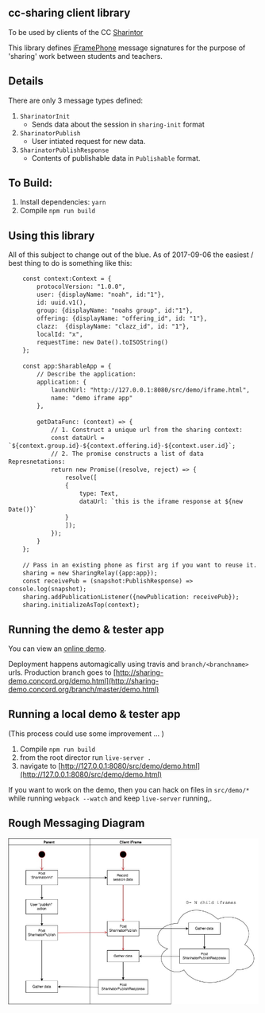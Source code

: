 ## cc-sharing client library ##

To be used by clients of the CC [Sharintor](https://github.com/concord-consortium/sharinator)

This library defines [iFramePhone](https://github.com/concord-consortium/iframe-phone) message signatures
for the purpose of 'sharing' work between students and teachers.

## Details ##

There are only 3 message types defined:

1. `SharinatorInit`
    * Sends data about the session in `sharing-init` format
2. `SharinatorPublish`
    * User intiated request for new data.
3. `SharinatorPublishResponse`
    * Contents of publishable data in `Publishable` format.


## To Build: ##
1. Install dependencies: `yarn`
2. Compile `npm run build`


## Using this library
All of this subject to change out of the blue. As of 2017-09-06 the easiest / best thing to do
is something like this:

```
    const context:Context = {
        protocolVersion: "1.0.0",
        user: {displayName: "noah", id:"1"},
        id: uuid.v1(),
        group: {displayName: "noahs group", id:"1"},
        offering: {displayName: "offering_id", id: "1"},
        clazz:  {displayName: "clazz_id", id: "1"},
        localId: "x",
        requestTime: new Date().toISOString()
    };

    const app:SharableApp = {
        // Describe the application:
        application: {
            launchUrl: "http://127.0.0.1:8080/src/demo/iframe.html",
            name: "demo iframe app"
        },

        getDataFunc: (context) => {
            // 1. Construct a unique url from the sharing context:
            const dataUrl = `${context.group.id}-${context.offering.id}-${context.user.id}`;
            // 2. The promise constructs a list of data Represnetations:
            return new Promise((resolve, reject) => {
                resolve([
                {
                    type: Text,
                    dataUrl: `this is the iframe response at ${new Date()}`
                }
                ]);
            });
        }
    };

    // Pass in an existing phone as first arg if you want to reuse it.
    sharing = new SharingRelay({app:app});
    const receivePub = (snapshot:PublishResponse) => console.log(snapshot);
    sharing.addPublicationListener({newPublication: receivePub});
    sharing.initializeAsTop(context);

```

## Running the demo & tester app ##

You can view an [online demo](http://sharing-demo.concord.org/branch/master/demo.html).

Deployment happens automagically using travis and `branch/<branchname>` urls.
Production branch goes to [http://sharing-demo.concord.org/demo.html](http://sharing-demo.concord.org/branch/master/demo.html)

## Running a local demo & tester app ##
(This process could use some improvement …  )

1. Compile `npm run build`
1. from the root director run `live-server .`
2. navigate to [http://127.0.0.1:8080/src/demo/demo.html](http://127.0.0.1:8080/src/demo/demo.html)

If you want to work on the demo, then you can hack on files in  `src/demo/*` while running `webpack --watch` and keep `live-server` running,.



## Rough Messaging Diagram

![messaging diagram](sharing.jpg)
